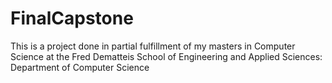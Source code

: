 # FinalCapstone
This is a project done in partial fulfillment of my masters in Computer Science at the Fred Dematteis School of Engineering and Applied Sciences: Department of Computer Science
